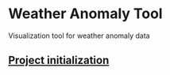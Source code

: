 # Weather Anomaly Tool

Visualization tool for weather anomaly data

## [Project initialization](docs/Project-initialization.md)
